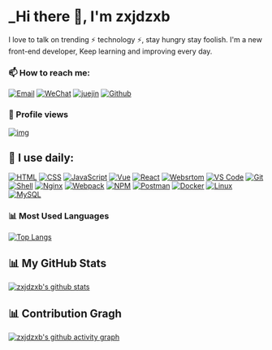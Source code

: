 <link rel="stylesheet" type="text/css" href="./beautiful.css">

# _Hi there 👋, I'm zxjdzxb

I love to talk on trending ⚡ technology ⚡, stay hungry stay foolish. I'm a new front-end developer, Keep learning and
improving every day.

### 📫 How to reach me:
  [![Email](https://img.shields.io/badge/-Email-181717?style=plastic&logo=gmail)](mailto:1660154581@qq.com)
  [![WeChat](https://img.shields.io/badge/WeChat-07C160?logo=wechat&logoColor=white)](./zxjdzxb.jpg)
  [![juejin](https://img.shields.io/badge/%E5%B0%8F%E8%AA%BF%E4%B8%8D%E5%90%83%E8%BE%A3-%E7%A8%80%E5%9C%9F%E6%8E%98%E9%87%91-blue)](https://juejin.cn/user/4174167156993223)
  [![Github](https://img.shields.io/badge/-Github-181717?style=plastic&logo=github)](https://github.com/zxjdzxb)
### 👀 Profile views
  [![img](https://count.getloli.com/get/@zxjdzxb?theme=rule34)]()

## 🚀 I use daily:
  [![HTML](https://img.shields.io/badge/-HTML-E34F26?logo=html5&logoColor=white)]()
  [![CSS](https://img.shields.io/badge/-CSS-1572B6?logo=css3&logoColor=white)]()
  [![JavaScript](https://img.shields.io/badge/JavaScript-000000?logo=JavaScript&logoColor=FFCA28)]()
  [![Vue](https://img.shields.io/badge/Vue.js-35495E?logo=vue.js&logoColor=4FC08D)]()
  [![React](https://img.shields.io/badge/React_Native-20232A?logo=react&logoColor=61DAFB)]()
  [![Websrtom](https://img.shields.io/badge/-WebStorm-000?logo=webstorm&logoColor=00ACC1)]()
  [![VS Code](https://img.shields.io/badge/-VS%20Code-007ACC?style=plastic&logo=visual-studio-code)]()
  [![Git](https://img.shields.io/badge/-Git-000000?logo=git&logoColor=FF7043)]()
  [![Shell](https://img.shields.io/badge/-Shell-4EC422?logo=Shell&logoColor=FF7043)]()
  [![Nginx](https://img.shields.io/badge/-Nginx-F6C915?logo=nginx&logoColor=029137)]()
  [![Webpack](https://img.shields.io/badge/-webpack-2B3A42?logo=webpack&logoColor=75AFCC)]()
  [![NPM](https://img.shields.io/badge/-NPM-2875E3?logo=npm&logoColor=029137)]()
  [![Postman](https://img.shields.io/badge/-Postman-7A1FA2?logo=postman&logoColor=FC8019)]()
  [![Docker](https://img.shields.io/badge/docker-20232A?logo=docker&logoColor=61DAFB)]()
  [![Linux](https://img.shields.io/badge/-Linux-F16061?logo=linux&logoColor=000)]()
  [![MySQL](https://img.shields.io/badge/-MySQL-4479A1?logo=mysql&logoColor=white)]()


### 📊 Most Used Languages
[![Top Langs](https://github-readme-stats.vercel.app/api/top-langs/?username=zxjdzxb&layout=compact&theme=radical)]()

## 📊 My GitHub Stats
  [![zxjdzxb's github stats](https://github-readme-stats.vercel.app/api?username=zxjdzxb&show_icons=true&theme=radical)]()
## 📊 Contribution Gragh
  [![zxjdzxb's github activity graph](https://github-profile-summary-cards.vercel.app/api/cards/profile-details?username=zxjdzxb&theme=monokai)]()

